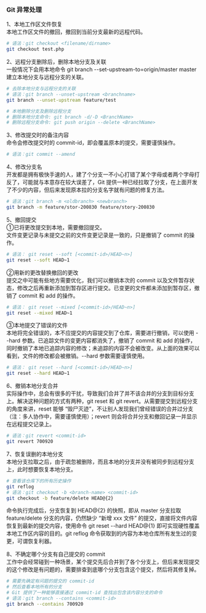 

### Git 异常处理
1、本地工作区文件恢复  
本地工作区文件的撤回，撤回到当前分支最新的远程代码。  
```bash
# 语法：git checkout <filename/dirname>
git checkout test.php
```

2、远程分支删除后，删除本地分支及关联  
一般情况下会用本地命令 git branch --set-upstream-to=origin/master master 建立本地分支与远程分支的关联。  
```bash
# 去除本地分支与远程分支的关联
# 语法：git branch --unset-upstream <branchname>
git branch --unset-upstream feature/test

# 本地删除分支及删除远程分支
# 删除本地分支命令: git branch -d/-D <BranchName>
# 删除远程分支命令: git push origin --delete <BranchName>
```

3、修改提交时的备注内容  
命令会修改提交时的 commit-id，即会覆盖原本的提交，需要谨慎操作。  
```bash
# 语法：git commit --amend
```

4、修改分支名  
开发都是拥有极快手速的人，建了个分支一不小心打错了某个字母或者两个字母打反了，可能就与本意存在较大误差了，Git 提供一种已经拉取了分支，在上面开发了不少的内容，但后来发现原本拉的分支名字就有问题的修复方法。  
```bash
# 语法：git branch -m <oldbranch> <newbranch>
git branch -m feature/stor-200830 feature/story-200830
```

5、撤回提交  
①已将更改提交到本地，需要撤回提交。  
文件变更记录与未提交之前的文件变更记录是一致的，只是撤销了 commit 的操作。  
```bash
# 语法： git reset --soft [<commit-id>/HEAD~n>]
git reset --soft HEAD~1
```
②用新的更改替换撤回的更改  
提交之中可能有些地方需要优化，我们可以撤销本次的 commit 以及文件暂存状态，修改之后再重新添加到暂存区进行提交。已变更的文件都未添加到暂存区，撤销了 commit 和 add 的操作。  
```bash
# 语法： git reset --mixed [<commit-id>/HEAD~n>]
git reset --mixed HEAD~1
```
③本地提交了错误的文件  
本地将完全错误的，本不应提交的内容提交到了仓库，需要进行撤销，可以使用 --hard 参数。已追踪文件的变更内容都消失了，撤销了 commit 和 add 的操作，同时撤销了本地已追踪内容的修改；未追踪的内容不会被改变。从上面的效果可以看到，文件的修改都会被撤销。--hard 参数需要谨慎使用。  
```bash
# 语法： git reset --hard [<commit-id>/HEAD~n>]
git reset --hard HEAD~1
```  

6、撤销本地分支合并  
实际操作中，总会有很多的干扰，导致我们合并了并不该合并的分支到目标分支上。解决这种问题的方式有两种，git reset 和 git revert。从需要提交到远程分支的角度来讲，reset 能够 “毁尸灭迹”，不让别人发现我们曾经错误的合并过分支（注：多人协作中，需要谨慎使用）；revert 则会将合并分支和撤回记录一并显示在远程提交记录上。  
```bash
# 语法：git revert <commit-id>
git revert 700920
```

7、恢复误删的本地分支  
本地分支拉取之后，由于疏忽被删除，而且本地的分支并没有被同步到远程分支上，此时想要恢复本地分支。  
```bash
# 查看该仓库下的所有历史操作
git reflog
# 语法：git checkout -b <branch-name> <commit-id>
git checkout -b feature/delete HEAD@{2}
```
命令执行完成后，分支恢复到 HEAD@{2} 的快照，即从 master 分支拉取 feature/delete 分支的内容，仍然缺少 “新增 xxx 文件” 的提交，直接将文件内容恢复到最新的提交内容，使用命令 git reset --hard HEAD@{1} 即可实现硬性覆盖本地工作区内容的目的。git reflog 命令获取到的内容为本地仓库所有发生过的变更，可谓恢复利器。  

8、不确定哪个分支有自己提交的 commit  
工作中会经常碰到一种场景，某个提交先后合并到了各个分支上，但后来发现提交的这个修改是有问题的，需要排查到底哪个分支包含这个提交，然后将其修复掉。  
```bash
# 需要先确定有问题的提交的 commit-id
# 然后查看本地所有的分支
# Git 提供了一种能够直接通过 commit-id 查找出包含该内容分支的命令
# 语法：git branch --contains <commit-id>
git branch --contains 700920
```



